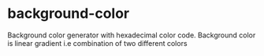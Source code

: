 # background-color
Background color generator with hexadecimal color code.
Background color is linear gradient i.e combination of two different colors
